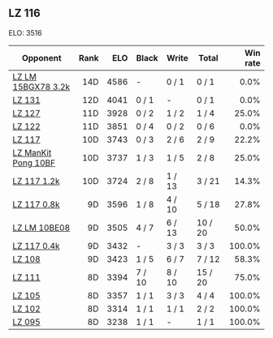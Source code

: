 ## LZ 116 ##

ELO: 3516

Opponent | Rank | ELO | Black | Write | Total | Win rate
---------|-----:|----:|-------|-------|-------|-------:
[LZ LM 15BGX78 3.2k](LZ%20LM%2015BGX78%203.2k.md) | 14D | 4586 | - | 0 / 1 | 0 / 1 | 0.0%
[LZ 131](LZ%20131.md) | 12D | 4041 | 0 / 1 | - | 0 / 1 | 0.0%
[LZ 127](LZ%20127.md) | 11D | 3928 | 0 / 2 | 1 / 2 | 1 / 4 | 25.0%
[LZ 122](LZ%20122.md) | 11D | 3851 | 0 / 4 | 0 / 2 | 0 / 6 | 0.0%
[LZ 117](LZ%20117.md) | 10D | 3743 | 0 / 3 | 2 / 6 | 2 / 9 | 22.2%
[LZ ManKit Pong 10BF](LZ%20ManKit%20Pong%2010BF.md) | 10D | 3737 | 1 / 3 | 1 / 5 | 2 / 8 | 25.0%
[LZ 117 1.2k](LZ%20117%201.2k.md) | 10D | 3724 | 2 / 8 | 1 / 13 | 3 / 21 | 14.3%
[LZ 117 0.8k](LZ%20117%200.8k.md) | 9D | 3596 | 1 / 8 | 4 / 10 | 5 / 18 | 27.8%
[LZ LM 10BE08](LZ%20LM%2010BE08.md) | 9D | 3505 | 4 / 7 | 6 / 13 | 10 / 20 | 50.0%
[LZ 117 0.4k](LZ%20117%200.4k.md) | 9D | 3432 | - | 3 / 3 | 3 / 3 | 100.0%
[LZ 108](LZ%20108.md) | 9D | 3423 | 1 / 5 | 6 / 7 | 7 / 12 | 58.3%
[LZ 111](LZ%20111.md) | 8D | 3394 | 7 / 10 | 8 / 10 | 15 / 20 | 75.0%
[LZ 105](LZ%20105.md) | 8D | 3357 | 1 / 1 | 3 / 3 | 4 / 4 | 100.0%
[LZ 102](LZ%20102.md) | 8D | 3314 | 1 / 1 | 1 / 1 | 2 / 2 | 100.0%
[LZ 095](LZ%20095.md) | 8D | 3238 | 1 / 1 | - | 1 / 1 | 100.0%
